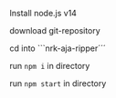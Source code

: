 Install node.js v14

download git-repository

cd into ```nrk-aja-ripper´´´

run ```npm i``` in directory

run ```npm start``` in directory
